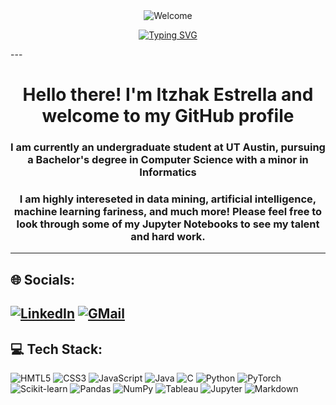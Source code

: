 <div align="center">
  <img src = "https://capsule-render.vercel.app/api?type=venom&height=300&color=0:7b14a3,100:dda7f2&text=Itzhak%20Estrella&fontColor=ffffff" alt = "Welcome"></img>
</div>

<p align="center">
  <a href="https://git.io/typing-svg"><img src="https://readme-typing-svg.herokuapp.com?font=Fira+Code&size=19&pause=1000&color=A857C7&center=true&vCenter=true&width=800&lines=Artificial+Intelligence+%26+Data+Science;Grad+Student+in+CS+%40+UT+Austin" alt="Typing SVG" /></a>
</p>
---

<h1 align = "center" > Hello there! I'm Itzhak Estrella and welcome to my GitHub profile </h1>
<h3 align = "center"> I am currently an undergraduate student at UT Austin, pursuing a Bachelor's degree in Computer Science with a minor in Informatics</h3>
<h3 align = "center"> I am highly intereseted in data mining, artificial intelligence, machine learning fariness, and much more! Please feel free to look through some of my Jupyter Notebooks to see my talent and hard work. </h3>

---

## :globe_with_meridians: Socials:
[![LinkedIn](https://img.shields.io/badge/linkedin-%230077B5.svg?style=for-the-badge&logo=linkedin&logoColor=white)](https://www.linkedin.com/in/itz-estrella/)
[![GMail](https://img.shields.io/badge/Gmail-D14836?style=for-the-badge&logo=gmail&logoColor=white)](mailto:itzhak0estrella@gmail.com)
---
## :computer: Tech Stack:
![HMTL5](https://img.shields.io/badge/html5-%23E34F26.svg?style=for-the-badge&logo=html5&logoColor=white)
![CSS3](https://img.shields.io/badge/css3-%231572B6.svg?style=for-the-badge&logo=css3&logoColor=white)
![JavaScript](https://img.shields.io/badge/javascript-%23323330.svg?style=for-the-badge&logo=javascript&logoColor=%23F7DF1E)
![Java](https://img.shields.io/badge/Java-ED8B00?style=for-the-badge&logo=openjdk&logoColor=white)
![C](https://img.shields.io/badge/c-%2300599C.svg?style=for-the-badge&logo=c&logoColor=white")
![Python](https://img.shields.io/badge/python-%2314354C.svg?style=for-the-badge&logo=python&logoColor=white)
![PyTorch](https://img.shields.io/badge/PyTorch-%23EE4C2C.svg?style=for-the-badge&logo=PyTorch&logoColor=white)
![Scikit-learn](https://img.shields.io/badge/scikit--learn-%23F7931E.svg?style=for-the-badge&logo=scikit-learn&logoColor=white)
![Pandas](https://img.shields.io/badge/pandas-%23150458.svg?style=for-the-badge&logo=pandas&logoColor=white)
![NumPy](https://img.shields.io/badge/numpy-%23013243.svg?style=for-the-badge&logo=numpy&logoColor=white)
![Tableau](https://img.shields.io/badge/Tableau-E97627?style=for-the-badge&logo=Tableau&logoColor=white)
![Jupyter](https://img.shields.io/badge/Jupyter-%23F37626.svg?style=for-the-badge&logo=Jupyter&logoColor=white)
![Markdown](https://img.shields.io/badge/markdown-%23000000.svg?style=for-the-badge&logo=markdown&logoColor=white)


